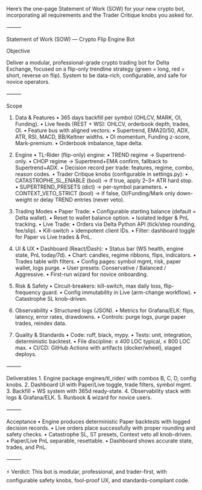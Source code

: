 Here’s the one-page Statement of Work (SOW) for your new crypto bot, incorporating all requirements and the Trader Critique knobs you asked for.

⸻

Statement of Work (SOW) — Crypto Flip Engine Bot

Objective

Deliver a modular, professional-grade crypto trading bot for Delta Exchange, focused on a flip-only trendline strategy (green = long, red = short, reverse on flip). System to be data-rich, configurable, and safe for novice operators.

⸻

Scope

1. Data & Features
	•	365 days backfill per symbol (OHLCV, MARK, OI, Funding).
	•	Live feeds (REST + WS): OHLCV, orderbook depth, trades, OI.
	•	Feature bus with aligned vectors:
	•	Supertrend, EMA20/50, ADX, ATR, RSI, MACD, BB/Keltner widths.
	•	OI momentum, Funding z-score, Mark-premium.
	•	Orderbook imbalance, tape delta.

2. Engine
	•	TL-Rider (flip-only) engine:
	•	TREND regime → Supertrend-only.
	•	CHOP regime → Supertrend+EMA confirm, fallback to Supertrend+ADX.
	•	Decision record per trade: features, regime, combo, reason codes.
	•	Trader Critique knobs (configurable in settings.py):
	•	CATASTROPHE_SL_ENABLE (bool) → if true, apply 2–3× ATR hard stop.
	•	SUPERTREND_PRESETS (dict) → per-symbol parameters.
	•	CONTEXT_VETO_STRICT (bool) → if false, OI/Funding/Mark only down-weight or delay TREND entries (never veto).

3. Trading Modes
	•	Paper Trade:
	•	Configurable starting balance (default = Delta wallet).
	•	Reset to wallet balance option.
	•	Isolated ledger & PnL tracking.
	•	Live Trade:
	•	Orders via Delta Python API (tick/step rounding, fee/slip).
	•	Kill-switch + idempotent client IDs.
	•	Filter: dashboard toggle for Paper vs Live trades & PnL.

4. UI & UX
	•	Dashboard (React/Dash):
	•	Status bar (WS health, engine state, PnL today/7d).
	•	Chart: candles, regime ribbons, flips, indicators.
	•	Trades table with filters.
	•	Config pages: symbol mgmt, risk, paper wallet, logs purge.
	•	User presets: Conservative / Balanced / Aggressive.
	•	First-run wizard for novice onboarding.

5. Risk & Safety
	•	Circuit-breakers: kill-switch, max daily loss, flip-frequency guard.
	•	Config immutability in Live (arm-change workflow).
	•	Catastrophe SL knob-driven.

6. Observability
	•	Structured logs (JSON).
	•	Metrics for Grafana/ELK: flips, latency, error rates, drawdowns.
	•	Controls: purge logs, purge paper trades, reindex data.

7. Quality & Standards
	•	Code: ruff, black, mypy.
	•	Tests: unit, integration, deterministic backtest.
	•	File discipline: ≤ 400 LOC typical, ≤ 800 LOC max.
	•	CI/CD: GitHub Actions with artifacts (docker/wheel), staged deploys.

⸻

Deliverables
	1.	Engine package engines/tl_rider/ with combos B, C, D, config knobs.
	2.	Dashboard UI with Paper/Live toggle, trade filters, symbol mgmt.
	3.	Backfill + WS system with 365d ready-state.
	4.	Observability stack with logs & Grafana/ELK.
	5.	Runbook & wizard for novice users.

⸻

Acceptance
	•	Engine produces deterministic Paper backtests with logged decision records.
	•	Live orders place successfully with proper rounding and safety checks.
	•	Catastrophe SL, ST presets, Context veto all knob-driven.
	•	Paper/Live PnL separable, resettable.
	•	Dashboard shows accurate state, trades, and PnL.

⸻

⚡ Verdict: This bot is modular, professional, and trader-first, with configurable safety knobs, fool-proof UX, and standards-compliant code.
